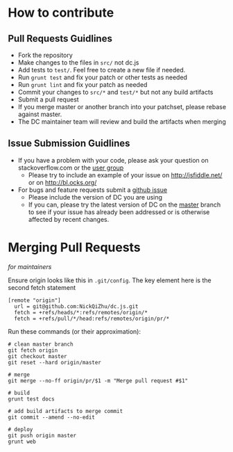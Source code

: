 # How to contribute

## Pull Requests Guidlines

* Fork the repository
* Make changes to the files in `src/` not dc.js
* Add tests to `test/`. Feel free to create a new file if needed.
* Run `grunt test` and fix your patch or other tests as needed
* Run `grunt lint` and fix your patch as needed
* Commit your changes to `src/*` and `test/*` but not any build
  artifacts
* Submit a pull request
* If you merge master or another branch into your patchset, please rebase against master.
* The DC maintainer team will review and build the artifacts when
  merging

## Issue Submission Guidlines

* If you have a problem with your code, please ask your question on stackoverflow.com or the [user group](https://groups.google.com/forum/?fromgroups#!forum/dc-js-user-group)
  * Please try to include an example of your issue on http://jsfiddle.net/ or on http://bl.ocks.org/
* For bugs and feature requests submit a [github issue](http://github.com/NickQiZhu/dc.js/issues)
  * Please include the version of DC you are using
  * If you can, please try the latest version of DC on the [master](https://raw.github.com/NickQiZhu/dc.js/master/dc.js) branch to see if your issue has already been addressed or is otherwise affected by recent changes.

# Merging Pull Requests

_for maintainers_

Ensure origin looks like this in `.git/config`. The key element here is the second fetch statement
```
[remote "origin"]
  url = git@github.com:NickQiZhu/dc.js.git
  fetch = +refs/heads/*:refs/remotes/origin/*
  fetch = +refs/pull/*/head:refs/remotes/origin/pr/*
```

Run these commands (or their approximation):
```
# clean master branch
git fetch origin
git checkout master
git reset --hard origin/master

# merge
git merge --no-ff origin/pr/$1 -m "Merge pull request #$1"

# build 
grunt test docs

# add build artifacts to merge commit
git commit --amend --no-edit

# deploy
git push origin master
grunt web
```
